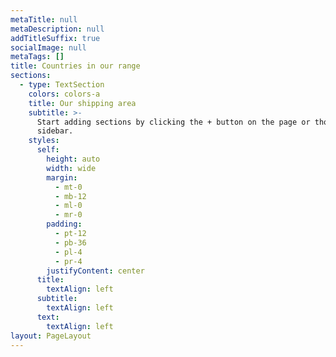 ```yaml
---
metaTitle: null
metaDescription: null
addTitleSuffix: true
socialImage: null
metaTags: []
title: Countries in our range
sections:
  - type: TextSection
    colors: colors-a
    title: Our shipping area
    subtitle: >-
      Start adding sections by clicking the + button on the page or though the
      sidebar.
    styles:
      self:
        height: auto
        width: wide
        margin:
          - mt-0
          - mb-12
          - ml-0
          - mr-0
        padding:
          - pt-12
          - pb-36
          - pl-4
          - pr-4
        justifyContent: center
      title:
        textAlign: left
      subtitle:
        textAlign: left
      text:
        textAlign: left
layout: PageLayout
---
```

